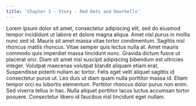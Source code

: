 ```yaml
---
title: 'Chapter 3 - Story - Red Dots and Doorbells'
---
```


Lorem ipsum dolor sit amet, consectetur adipiscing elit, sed do eiusmod tempor incididunt ut labore et dolore magna aliqua. Amet nisl purus in mollis nunc sed id. Mauris sit amet massa vitae tortor condimentum. Sagittis nisl rhoncus mattis rhoncus. Vitae semper quis lectus nulla at. Amet mauris commodo quis imperdiet massa tincidunt nunc. Gravida dictum fusce ut placerat orci. Diam sit amet nisl suscipit adipiscing bibendum est ultricies integer. Volutpat maecenas volutpat blandit aliquam etiam erat. Suspendisse potenti nullam ac tortor. Felis eget velit aliquet sagittis id consectetur purus ut. Leo duis ut diam quam nulla porttitor massa id. Etiam tempor orci eu lobortis elementum. Porttitor rhoncus dolor purus non enim. Sed viverra tellus in hac. Nulla aliquet porttitor lacus luctus accumsan tortor posuere. Consectetur libero id faucibus nisl tincidunt eget nullam.